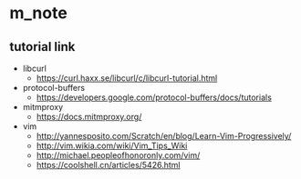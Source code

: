 # m_note
## tutorial link

- libcurl
    - https://curl.haxx.se/libcurl/c/libcurl-tutorial.html
- protocol-buffers
    - https://developers.google.com/protocol-buffers/docs/tutorials
- mitmproxy
    - https://docs.mitmproxy.org/
- vim
    - http://yannesposito.com/Scratch/en/blog/Learn-Vim-Progressively/
    - http://vim.wikia.com/wiki/Vim_Tips_Wiki
    - http://michael.peopleofhonoronly.com/vim/
    - https://coolshell.cn/articles/5426.html
